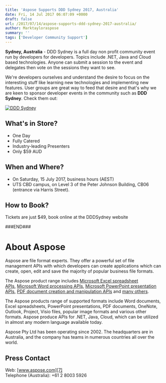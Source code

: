 ```yaml
---
title: 'Aspose Supports DDD Sydney 2017, Australia'
date: Fri, 14 Jul 2017 06:07:09 +0000
draft: false
url: /2017/07/14/aspose-supports-ddd-sydney-2017-australia/
author: Marktayloraspose
summary: ''
tags: ['Developer Community Support']
---
```


**Sydney, Australia** \- DDD Sydney is a full day non profit community event run by developers for developers. Topics include .NET, Java and Cloud based technologies. Anyone can submit a session to the event and delegates then vote on the sessions they want to see.

We're developers ourselves and understand the desire to focus on the interesting stuff like learning new technologies and implementing new features. User groups are great way to feed that desire and that's why we are keen to sponsor developer events in the community such as **DDD Sydney**. Check them out:

[![][1]](https://blog.aspose.com/wp-content/uploads/sites/2/2016/05/DDD-Sydney-Logo1.jpg)

## What's in Store?

*   One Day
*   Fully Catered
*   Industry-leading Presenters
*   Only $59 AUD

## When and Where?

*   On Saturday, 15 July 2017, business hours (AEST)
*   UTS CBD campus, on Level 3 of the Peter Johnson Building, CB06 (entrance via Harris Street).

## How to Book?

Tickets are just $49, book online at the DDDSydney website

###END###

# About Aspose

Aspose are file format experts. They offer a powerful set of file management APIs with which developers can create applications which can create, open, edit and save the majority of popular business file formats.

The Aspose product range includes [Microsoft Excel spreadsheet APIs][2], [Microsoft Word processing APIs][3], [Microsoft PowerPoint presentation APIs][4], [PDF document creation and manipulation APIs][5] and [many others][6].

The Aspose products range of supported formats include Word documents, Excel spreadsheets, PowerPoint presentations, PDF documents, OneNote, Outlook, Project, Visio files, popular image formats and various other formats. Aspose produce APIs for .NET, Java, Cloud, which can be utilized in almost any modern language available today.

Aspose Pty Ltd has been operating since 2002. The headquarters are in Australia, and the company has teams in numerous countries all over the world.

## Press Contact

Web: [www.aspose.com][7]  
Telephone (Australia): +61 2 8003 5926




[1]: https://blog.aspose.com/wp-content/uploads/sites/2/2016/05/DDD-Sydney-Logo1.jpg "DDD Sydney"
[2]: http://www.aspose.com/.net/excel-component.aspx?utm_source=ignitenz2015&utm_medium=web&utm_campaign=ignitenz2015
[3]: http://www.aspose.com/.net/word-component.aspx?utm_source=ignitenz2015&utm_medium=web&utm_campaign=ignitenz2015
[4]: http://www.aspose.com/.net/powerpoint-component.aspx?utm_source=ignitenz2015&utm_medium=web&utm_campaign=ignitenz2015
[5]: http://www.aspose.com/.net/pdf-component.aspx?utm_source=ignitenz2015&utm_medium=web&utm_campaign=ignitenz2015
[6]: http://www.aspose.com/total-component-suite.aspx?utm_source=ignitenz2015&utm_medium=web&utm_campaign=ignitenz2015
[7]: http://www.aspose.com/



